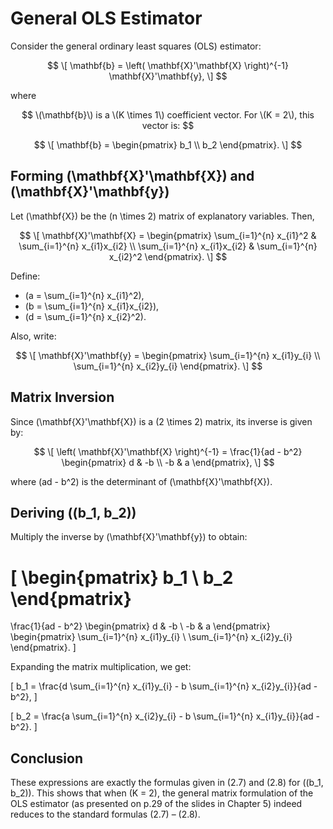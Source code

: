 # General OLS Estimator

Consider the general ordinary least squares (OLS) estimator:

$$
\[
\mathbf{b} = \left( \mathbf{X}'\mathbf{X} \right)^{-1} \mathbf{X}'\mathbf{y},
\]
$$

where 

$$
\(\mathbf{b}\) is a \(K \times 1\) coefficient vector. For \(K = 2\), this vector is:
$$

$$
\[
\mathbf{b} =
\begin{pmatrix}
b_1 \\
b_2
\end{pmatrix}.
\]
$$

## Forming \(\mathbf{X}'\mathbf{X}\) and \(\mathbf{X}'\mathbf{y}\)

Let \(\mathbf{X}\) be the \(n \times 2\) matrix of explanatory variables. Then,

$$
\[
\mathbf{X}'\mathbf{X} =
\begin{pmatrix}
\sum_{i=1}^{n} x_{i1}^2 & \sum_{i=1}^{n} x_{i1}x_{i2} \\
\sum_{i=1}^{n} x_{i1}x_{i2} & \sum_{i=1}^{n} x_{i2}^2
\end{pmatrix}.
\]
$$

Define:

- \(a = \sum_{i=1}^{n} x_{i1}^2\),
- \(b = \sum_{i=1}^{n} x_{i1}x_{i2}\),
- \(d = \sum_{i=1}^{n} x_{i2}^2\).

Also, write:

$$
\[
\mathbf{X}'\mathbf{y} =
\begin{pmatrix}
\sum_{i=1}^{n} x_{i1}y_{i} \\
\sum_{i=1}^{n} x_{i2}y_{i}
\end{pmatrix}.
\]
$$

## Matrix Inversion

Since \(\mathbf{X}'\mathbf{X}\) is a \(2 \times 2\) matrix, its inverse is given by:

$$
\[
\left( \mathbf{X}'\mathbf{X} \right)^{-1} = \frac{1}{ad - b^2}
\begin{pmatrix}
d & -b \\
-b & a
\end{pmatrix},
\]
$$

where \(ad - b^2\) is the determinant of \(\mathbf{X}'\mathbf{X}\).

## Deriving \((b_1, b_2)\)

Multiply the inverse by \(\mathbf{X}'\mathbf{y}\) to obtain:

\[
\begin{pmatrix}
b_1 \\
b_2
\end{pmatrix}
=
\frac{1}{ad - b^2}
\begin{pmatrix}
d & -b \\
-b & a
\end{pmatrix}
\begin{pmatrix}
\sum_{i=1}^{n} x_{i1}y_{i} \\
\sum_{i=1}^{n} x_{i2}y_{i}
\end{pmatrix}.
\]

Expanding the matrix multiplication, we get:

\[
b_1 = \frac{d \sum_{i=1}^{n} x_{i1}y_{i} - b \sum_{i=1}^{n} x_{i2}y_{i}}{ad - b^2},
\]

\[
b_2 = \frac{a \sum_{i=1}^{n} x_{i2}y_{i} - b \sum_{i=1}^{n} x_{i1}y_{i}}{ad - b^2}.
\]

## Conclusion

These expressions are exactly the formulas given in (2.7) and (2.8) for \((b_1, b_2)\). This shows that when \(K = 2\), the general matrix formulation of the OLS estimator (as presented on p.29 of the slides in Chapter 5) indeed reduces to the standard formulas (2.7) – (2.8).
